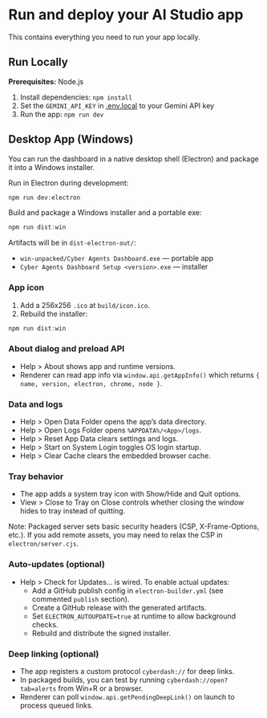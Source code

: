 # Run and deploy your AI Studio app

This contains everything you need to run your app locally.

## Run Locally

**Prerequisites:** Node.js

1. Install dependencies:
   `npm install`
2. Set the `GEMINI_API_KEY` in [.env.local](.env.local) to your Gemini API key
3. Run the app:
   `npm run dev`

## Desktop App (Windows)

You can run the dashboard in a native desktop shell (Electron) and package it into a Windows installer.

Run in Electron during development:

```powershell
npm run dev:electron
```

Build and package a Windows installer and a portable exe:

```powershell
npm run dist:win
```

Artifacts will be in `dist-electron-out/`:

- `win-unpacked/Cyber Agents Dashboard.exe` — portable app
- `Cyber Agents Dashboard Setup <version>.exe` — installer

### App icon

1. Add a 256x256 `.ico` at `build/icon.ico`.
2. Rebuild the installer:

```powershell
npm run dist:win
```

### About dialog and preload API

- Help > About shows app and runtime versions.
- Renderer can read app info via `window.api.getAppInfo()` which returns `{ name, version, electron, chrome, node }`.

### Data and logs

- Help > Open Data Folder opens the app’s data directory.
- Help > Open Logs Folder opens `%APPDATA%/<App>/logs`.
- Help > Reset App Data clears settings and logs.
- Help > Start on System Login toggles OS login startup.
- Help > Clear Cache clears the embedded browser cache.

### Tray behavior

- The app adds a system tray icon with Show/Hide and Quit options.
- View > Close to Tray on Close controls whether closing the window hides to tray instead of quitting.

Note: Packaged server sets basic security headers (CSP, X-Frame-Options, etc.). If you add remote assets, you may need to relax the CSP in `electron/server.cjs`.

### Auto-updates (optional)

- Help > Check for Updates… is wired. To enable actual updates:
  - Add a GitHub publish config in `electron-builder.yml` (see commented `publish` section).
  - Create a GitHub release with the generated artifacts.
  - Set `ELECTRON_AUTOUPDATE=true` at runtime to allow background checks.
  - Rebuild and distribute the signed installer.

### Deep linking (optional)

- The app registers a custom protocol `cyberdash://` for deep links.
- In packaged builds, you can test by running `cyberdash://open?tab=alerts` from Win+R or a browser.
- Renderer can poll `window.api.getPendingDeepLink()` on launch to process queued links.
